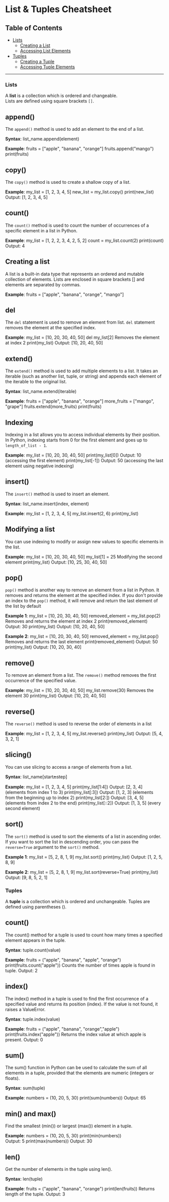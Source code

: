 # List & Tuples Cheatsheet

## Table of Contents
- [Lists](#lists)  
  - [Creating a List](#creating-a-list)  
  - [Accessing List Elements](#accessing-list-elements)  
- [Tuples](#tuples)  
  - [Creating a Tuple](#creating-a-tuple)  
  - [Accessing Tuple Elements](#accessing-tuple-elements)  

---

### Lists

A **list** is a collection which is ordered and changeable.  
Lists are defined using square brackets `[]`.

## append()
The `append()` method is used to add an element to the end of a list.

**Syntax**:
list_name.append(element)

**Example**:
fruits = ["apple", "banana", "orange"] 
fruits.append("mango") print(fruits)

## copy()
The `copy()` method is used to create a shallow copy of a list.

**Example**:
my_list = [1, 2, 3, 4, 5] 
new_list = my_list.copy() print(new_list) 
Output: [1, 2, 3, 4, 5]

## count()
The `count()` method is used to count the number of occurrences of a specific element in a list in Python.

**Example**:
my_list = [1, 2, 2, 3, 4, 2, 5, 2] 
count = my_list.count(2) print(count) 
Output: 4

## Creating a list
A list is a built-in data type that represents an ordered and mutable collection of elements. Lists are enclosed in square brackets [] and elements are separated by commas.

**Example**:
fruits = ["apple", "banana", "orange", "mango"]

## del
The `del` statement is used to remove an element from list. `del` statement removes the element at the specified index.

**Example**:
my_list = [10, 20, 30, 40, 50] 
del my_list[2]  Removes the element at index 2 print(my_list) 
Output: [10, 20, 40, 50]

## extend()
The `extend()` method is used to add multiple elements to a list. It takes an iterable (such as another list, tuple, or string) and appends each element of the iterable to the original list.

**Syntax**:
list_name.extend(iterable) 

**Example**:
fruits = ["apple", "banana", "orange"] 
more_fruits = ["mango", "grape"] 
fruits.extend(more_fruits) 
print(fruits)

## Indexing
Indexing in a list allows you to access individual elements by their position. In Python, indexing starts from 0 for the first element and goes up to `length_of_list - 1`.

**Example**:
my_list = [10, 20, 30, 40, 50] 
print(my_list[0]) 
Output: 10 (accessing the first element) 
print(my_list[-1]) 
Output: 50 (accessing the last element using negative indexing)

## insert()
The `insert()` method is used to insert an element.

**Syntax**:
list_name.insert(index, element) 

**Example**:
my_list = [1, 2, 3, 4, 5] 
my_list.insert(2, 6) 
print(my_list)

## Modifying a list
You can use indexing to modify or assign new values to specific elements in the list.

**Example**:
my_list = [10, 20, 30, 40, 50] 
my_list[1] = 25  Modifying the second element 
print(my_list) 
Output: [10, 25, 30, 40, 50]

## pop()
`pop()` method is another way to remove an element from a list in Python. It removes and returns the element at the specified index. If you don't provide an index to the `pop()` method, it will remove and return the last element of the list by default

**Example 1**:
my_list = [10, 20, 30, 40, 50] 
removed_element = my_list.pop(2)  Removes and returns the element at index 2 
print(removed_element) 
Output: 30 
print(my_list) 
Output: [10, 20, 40, 50] 

**Example 2**:
my_list = [10, 20, 30, 40, 50] 
removed_element = my_list.pop() Removes and returns the last element 
print(removed_element) 
Output: 50 
print(my_list) 
Output: [10, 20, 30, 40]

## remove()
To remove an element from a list. The `remove()` method removes the first occurrence of the specified value.

**Example**:
my_list = [10, 20, 30, 40, 50] 
my_list.remove(30) Removes the element 30 
print(my_list) 
Output: [10, 20, 40, 50]

## reverse()
The `reverse()` method is used to reverse the order of elements in a list

**Example**:
my_list = [1, 2, 3, 4, 5] 
my_list.reverse() print(my_list) 
Output: [5, 4, 3, 2, 1]

## slicing()
You can use slicing to access a range of elements from a list.

**Syntax**:
list_name[start:end:step] 

**Example**:
my_list = [1, 2, 3, 4, 5] 
print(my_list[1:4]) 
Output: [2, 3, 4] (elements from index 1 to 3)
print(my_list[:3]) 
Output: [1, 2, 3] (elements from the beginning up to index 2) 
print(my_list[2:]) 
Output: [3, 4, 5] (elements from index 2 to the end) 
print(my_list[::2]) 
Output: [1, 3, 5] (every second element)

## sort()
The `sort()` method is used to sort the elements of a list in ascending order. If you want to sort the list in descending order, you can pass the `reverse=True` argument to the `sort()` method.

**Example 1**:
my_list = [5, 2, 8, 1, 9] 
my_list.sort() 
print(my_list) 
Output: [1, 2, 5, 8, 9] 

**Example 2**:
my_list = [5, 2, 8, 1, 9] 
my_list.sort(reverse=True) 
print(my_list) 
Output: [9, 8, 5, 2, 1]


### Tuples

A **tuple** is a collection which is ordered and unchangeable.
Tuples are defined using parentheses ().

## count()
The count() method for a tuple is used to count how many times a specified element appears in the tuple.

**Syntax**:
tuple.count(value)

**Example**:
fruits = ("apple", "banana", "apple", "orange")
print(fruits.count("apple")) Counts the number of times apple is found in tuple.
Output: 2

## index()
The index() method in a tuple is used to find the first occurrence of a specified value and returns its position (index). If the value is not found, it raises a ValueError.

**Syntax**:
tuple.index(value)

**Example**:
fruits = ("apple", "banana", "orange","apple")
print(fruits.index("apple")) Returns the index value at which apple is present.
Output: 0

## sum()
The sum() function in Python can be used to calculate the sum of all elements in a tuple, provided that the elements are numeric (integers or floats).

**Syntax**:
sum(tuple)

**Example**:
numbers = (10, 20, 5, 30)
print(sum(numbers))
Output: 65

## min() and max()
Find the smallest (min()) or largest (max()) element in a tuple.

**Example**:
numbers = (10, 20, 5, 30)
print(min(numbers))  
Output: 5
print(max(numbers))
Output: 30

## len()
Get the number of elements in the tuple using len().

**Syntax**:
len(tuple)

**Example**:
fruits = ("apple", "banana", "orange")
print(len(fruits)) Returns length of the tuple.
Output: 3





